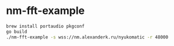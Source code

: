 # nm-fft-example

```sh
brew install portaudio pkgconf
go build
./nm-fft-example -s wss://nm.alexanderk.ru/nyukomatic -r 48000
```
